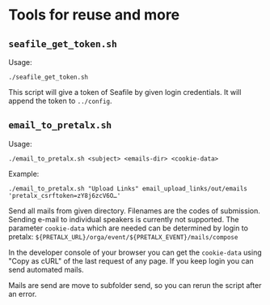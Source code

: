 Tools for reuse and more
========================

`seafile_get_token.sh`
----------------------

Usage:

    ./seafile_get_token.sh

This script will give a token of Seafile by given login credentials. It will append the token to `../config`.

`email_to_pretalx.sh`
---------------------

Usage:

    ./email_to_pretalx.sh <subject> <emails-dir> <cookie-data>

Example:

    ./email_to_pretalx.sh "Upload Links" email_upload_links/out/emails 'pretalx_csrftoken=zY8j6zcV6O…'

Send all mails from given directory. Filenames are the codes of submission. Sending e-mail to individual speakers is currently not supported.
The parameter `cookie-data` which are needed can be determined by login to pretalx: 
`${PRETALX_URL}/orga/event/${PRETALX_EVENT}/mails/compose` 

In the developer console of your browser you can get the `cookie-data` using "Copy as cURL" of the last request of any page. If you keep login you can send automated mails.

Mails are send are move to subfolder send, so you can rerun the script after an error.
